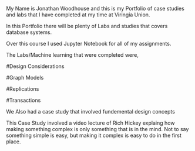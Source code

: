 My Name is Jonathan Woodhouse and this is my Portfolio of case studies and labs that I have completed at my time at Viringia Union. 

In this Portfolio there will be plenty of Labs and studies that covers database systems.

Over this course I used Jupyter Notebook for all of my assignments.

The Labs/Machine learning that were completed were, 

#Design Considerations 

#Graph Models

#Replications

#Transactions 

We Also had a case study that involved fundemental design concepts

This Case Study involved a video lecture of Rich Hickey explaing how making something complex is only something that is in the mind. Not to say something simple is easy, but making it complex is easy to do in the first place. 

